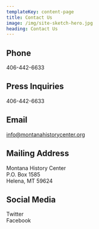 ```yaml
---
templateKey: content-page
title: Contact Us
image: /img/site-sketch-hero.jpg
heading: Contact Us
---
```

## Phone

406-442-6633

## Press Inquiries

406-442-6633

## Email

info@montanahistorycenter.org

## Mailing Address

Montana History Center\
P.O. Box 1585\
Helena, MT 59624

## Social Media

Twitter\
Facebook

###

